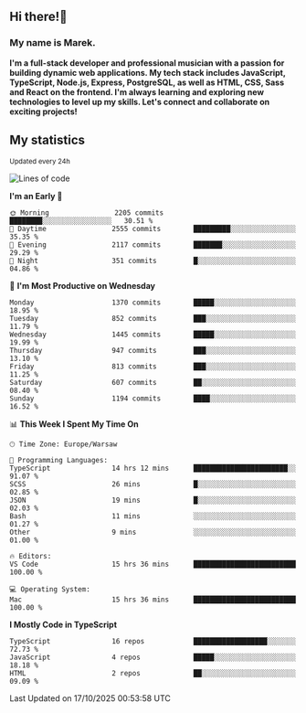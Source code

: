 ## Hi there!👋 ##
### My name is Marek. ###

**I'm a full-stack developer and professional musician with a passion for building dynamic web applications. My tech stack includes JavaScript, TypeScript, Node.js, Express, PostgreSQL, as well as HTML, CSS, Sass and React on the frontend. I'm always learning and exploring new technologies to level up my skills. Let's connect and collaborate on exciting projects!**

## My statistics ##
<sub>Updated every 24h</sub>
<!--START_SECTION:waka-->
![Lines of code](https://img.shields.io/badge/From%20Hello%20World%20I%27ve%20Written-16.7%20million%20lines%20of%20code-blue)

**I'm an Early 🐤** 

```text
🌞 Morning                2205 commits        ████████░░░░░░░░░░░░░░░░░   30.51 % 
🌆 Daytime                2555 commits        █████████░░░░░░░░░░░░░░░░   35.35 % 
🌃 Evening                2117 commits        ███████░░░░░░░░░░░░░░░░░░   29.29 % 
🌙 Night                  351 commits         █░░░░░░░░░░░░░░░░░░░░░░░░   04.86 % 
```
📅 **I'm Most Productive on Wednesday** 

```text
Monday                   1370 commits        █████░░░░░░░░░░░░░░░░░░░░   18.95 % 
Tuesday                  852 commits         ███░░░░░░░░░░░░░░░░░░░░░░   11.79 % 
Wednesday                1445 commits        █████░░░░░░░░░░░░░░░░░░░░   19.99 % 
Thursday                 947 commits         ███░░░░░░░░░░░░░░░░░░░░░░   13.10 % 
Friday                   813 commits         ███░░░░░░░░░░░░░░░░░░░░░░   11.25 % 
Saturday                 607 commits         ██░░░░░░░░░░░░░░░░░░░░░░░   08.40 % 
Sunday                   1194 commits        ████░░░░░░░░░░░░░░░░░░░░░   16.52 % 
```


📊 **This Week I Spent My Time On** 

```text
🕑︎ Time Zone: Europe/Warsaw

💬 Programming Languages: 
TypeScript               14 hrs 12 mins      ███████████████████████░░   91.07 % 
SCSS                     26 mins             █░░░░░░░░░░░░░░░░░░░░░░░░   02.85 % 
JSON                     19 mins             █░░░░░░░░░░░░░░░░░░░░░░░░   02.03 % 
Bash                     11 mins             ░░░░░░░░░░░░░░░░░░░░░░░░░   01.27 % 
Other                    9 mins              ░░░░░░░░░░░░░░░░░░░░░░░░░   01.00 % 

🔥 Editors: 
VS Code                  15 hrs 36 mins      █████████████████████████   100.00 % 

💻 Operating System: 
Mac                      15 hrs 36 mins      █████████████████████████   100.00 % 
```

**I Mostly Code in TypeScript** 

```text
TypeScript               16 repos            ██████████████████░░░░░░░   72.73 % 
JavaScript               4 repos             █████░░░░░░░░░░░░░░░░░░░░   18.18 % 
HTML                     2 repos             ██░░░░░░░░░░░░░░░░░░░░░░░   09.09 % 
```




 Last Updated on 17/10/2025 00:53:58 UTC
<!--END_SECTION:waka-->

<!--
**MarekSax/MarekSax** is a ✨ _special_ ✨ repository because its `README.md` (this file) appears on your GitHub profile.

Here are some ideas to get you started:

- 🔭 I’m currently working on ...
- 🌱 I’m currently learning ...
- 👯 I’m looking to collaborate on ...
- 🤔 I’m looking for help with ...
- 💬 Ask me about ...
- 📫 How to reach me: ...
- 😄 Pronouns: ...
- ⚡ Fun fact: ...
-->
